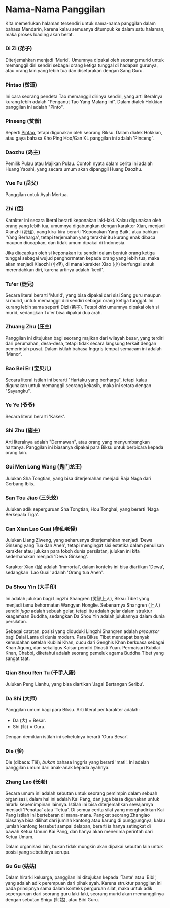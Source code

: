 # Nama-Nama Panggilan

Kita memerlukan halaman tersendiri untuk nama-nama panggilan dalam bahasa Mandarin, karena kalau
semuanya ditumpuk ke dalam satu halaman, maka proses loading akan berat.

### <a name="dizi" id="dizi">Di Zi (弟子)</a>

Diterjemahkan menjadi 'Murid'. Umumnya dipakai oleh seorang murid untuk memanggil diri sendiri sebagai
orang ketiga tunggal di hadapan gurunya, atau orang lain yang lebih tua dan disetarakan dengan Sang Guru.


### <a name="pintao" id="pintao">Pintao (贫道)</a>

Ini cara seorang pendeta Tao memanggil dirinya sendiri, yang arti literalnya kurang lebih
adalah "Penganut Tao Yang Malang ini". Dalam dialek Hokkian panggilan ini adalah "Pinto".

### <a name="pinseng" id="pinseng">Pinseng (贫僧)</a>

Seperti [Pintao](#pintao), tetapi digunakan oleh seorang Biksu.
Dalam dialek Hokkian, atau gaya bahasa Kho Ping Hoo/Gan KL panggilan ini adalah 'Pinceng'.


### <a name="daozhu" id="daozhu">Daozhu (岛主)</a>

Pemilik Pulau atau Majikan Pulau. Contoh nyata dalam cerita ini adalah Huang Yaoshi, yang secara umum
akan dipanggil Huang Daozhu.


### <a name="yuefu" id="yuefu">Yue Fu (岳父)</a>

Panggilan untuk Ayah Mertua.


### <a name="zhi" id="zhi">Zhi (侄)</a>

Karakter ini secara literal berarti keponakan laki-laki. Kalau digunakan oleh orang yang lebih tua, umumnya
digabungkan dengan karakter Xian, menjadi Xianzhi (贤侄), yang kira-kira berarti 'Keponakan Yang Baik', atau bahkan
'Yang Berharga', tetapi terjemahan yang terakhir itu kurang enak dibaca maupun diucapkan, dan tidak umum dipakai
di Indonesia.

Jika diucapkan oleh si keponakan itu sendiri dalam bentuk orang ketiga tunggal sebagai wujud penghormatan kepada
orang yang lebih tua, maka akan menjadi Xiaozhi (小侄), di mana karakter Xiao (小) berfungsi untuk merendahkan diri,
karena artinya adalah 'kecil'.

### <a name="tu-er" id="tu-er">Tu'er (徒兒)</a>

Secara literal berarti 'Murid', yang bisa dipakai dari sisi Sang guru maupun si murid, untuk memanggil diri sendiri
sebagai orang ketiga tunggal. Ini kurang lebih sama seperti Dizi (弟子). Tetapi _dizi_ umumnya dipakai oleh si murid,
sedangkan Tu'er bisa dipakai dua arah. 


### <a name="zhuang-zhu" id="zhuang-zhu">Zhuang Zhu (庄主)</a>

Panggilan ini ditujukan bagi seorang majikan dari wilayah besar, yang terdiri dari perumahan, desa-desa, tetapi 
tidak secara langsung terkait dengan pemerintah pusat. Dalam istilah bahasa Inggris tempat semacam ini adalah 'Manor'.


### <a name="bao-bei-er" id="bao-bei-er">Bao Bei Er (宝贝儿)</a>

Secara literal istilah ini berarti "Hartaku yang berharga", tetapi kalau digunakan untuk memanggil seorang kekasih,
maka ini setara dengan "Sayangku".

### <a name="ye-ye" id="ye-ye">Ye Ye (爷爷)</a>

Secara literal berarti 'Kakek'.


### <a name="shizhu" id="shizhu">Shi Zhu (施主)</a>

Arti literalnya adalah "Dermawan", atau orang yang menyumbangkan hartanya. Panggilan ini biasanya dipakai para
Biksu untuk berbicara kepada orang lain.

### <a name="gui-men-long-wang" id="gui-men-long-wang">Gui Men Long Wang (鬼门龙王)</a>

Julukan Sha Tongtian, yang bisa diterjemahan menjadi Raja Naga dari Gerbang Iblis.

### <a name="san-tou-jiao" id="san-tou-jiao">San Tou Jiao (三头蛟)</a>

Julukan adik seperguruan Sha Tongtian, Hou Tonghai, yang berarti 'Naga Berkepala Tiga'.

### <a name="can-xian-lao-guai" id="can-xian-lao-guai">Can Xian Lao Guai (参仙老怪)</a>

Julukan Liang Ziweng, yang seharusnya diterjemahkan menjadi 'Dewa Ginseng yang Tua dan Aneh', tetapi mengingat
sisi estetika dalam penulisan karakter atau julukan para tokoh dunia persilatan, julukan ini kita sederhanakan
menjadi 'Dewa Ginseng'.

Karakter Xian (仙) adalah 'Immortal', dalam konteks ini bisa diartikan 'Dewa', sedangkan 'Lao Guai' adalah 'Orang tua Aneh'.

### <a name="da-shou-yin" id="da-shou-yin">Da Shou Yin (大手印)</a>

Ini adalah julukan bagi Lingzhi Shangren (灵智上人), Biksu Tibet yang menjadi tamu kehormatan Wangyan Honglie. Sebenarnya
Shangren (上人) sendiri _juga_ adalah sebuah gelar, tetapi itu adalah gelar dalam struktur keagamaan Buddha, sedangkan
Da Shou Yin adalah julukannya dalam dunia persilatan.

Sebagai catatan, posisi yang diduduki Lingzhi Shangren adalah _precursor_ bagi Dalai Lama di dunia modern. Para Biksu Tibet
mendapat banyak kemudahan setelah Kubilai Khan, cucu dari Genghis Khan berkuasa sebagai Khan Agung, dan sekaligus Kaisar
pendiri Dinasti Yuan. Permaisuri Kubilai Khan, Chabbi, diketahui adalah seorang pemeluk agama Buddha Tibet yang sangat taat.

### <a name="qian-shou-ren-tu" id="qian-shou-ren-tu">Qian Shou Ren Tu (千手人屠)</a>

Julukan Peng Lianhu, yang bisa diartikan 'Jagal Bertangan Seribu'.

### <a id="dashi" name="dashi">Da Shi (大师)</a>

Panggilan umum bagi para Biksu. Arti literal per karakter adalah:

- Da (大) = Besar.
- Shi (师) = Guru.

Dengan demikian istilah ini sebetulnya berarti 'Guru Besar'.


### <a name="die" id="die">Die (爹)</a>

Die (dibaca: Tiē), _bukan_ bahasa Inggris yang berarti 'mati'. 
Ini adalah panggilan umum dari anak-anak kepada ayahnya.


### <a name="zhang-lao" id="zhang-lao">Zhang Lao (长老)</a>

Secara umum ini adalah sebutan untuk seorang pemimpin dalam sebuah organisasi, dalam hal ini adalah Kai Pang, dan juga
biasa digunakan untuk hirarki kepemimpinan lainnya. Istilah ini bisa diterjemahkan sewajarnya menjadi 'Penatua' atau 'Tetua'.
Di semua cerita silat yang menghadirkan Kai Pang istilah ini bertebaran di mana-mana. Pangkat seorang Zhanglao biasanya
bisa dilihat dari jumlah kantong atau karung di punggungnya, kalau jumlah kantong tersebut sampai delapan, berarti ia
hanya setingkat di bawah Ketua Umum Kai Pang, dan hanya akan menerima perintah dari Ketua Umum.

Dalam organisasi lain, bukan tidak mungkin akan dipakai sebutan lain untuk posisi yang sebetulnya serupa.


### <a name="gugu" id="gugu">Gu Gu (姑姑)</a>

Dalam hirarki keluarga, panggilan ini ditujukan kepada 'Tante' atau 'Bibi', yang adalah adik perempuan dari pihak ayah.
Karena struktur panggilan ini pada prinsipnya sama dalam konteks perguruan silat, maka untuk adik seperguruan dari seorang
guru laki-laki, seorang murid akan memanggilnya dengan sebutan Shigu (师姑), atau Bibi Guru.



